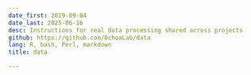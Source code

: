 ```yaml
---
date_first: 2019-09-04
date_last: 2025-06-16
desc: Instructions for real data processing shared across projects
github: https://github.com/OchoaLab/data
lang: R, bash, Perl, markdown
title: data

---
```

